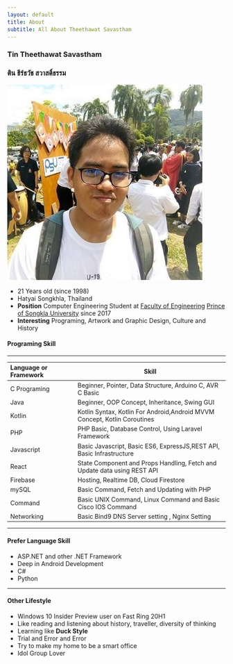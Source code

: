 ```yaml
---
layout: default
title: About
subtitle: All About Theethawat Savastham
---
```


### Tin Theethawat Savastham

### ติน ธีร์ธวัช สวาสดิ์ธรรม

<img class="myimage" src="/assets/image/tin2.jpg">

- 21 Years old (since 1998)
- Hatyai Songkhla, Thailand
- **Position** Computer Engineering Student at [Faculty of Engineering](https://eng.psu.ac.th) [Prince of Songkla University](https://www.psu.ac.th) since 2017
- **Interesting** Programing, Artwork and Graphic Design, Culture and History

#### Programing Skill

---

| Language or Framework |     | Skill                                                                     |
| :-------------------- | :-: | ------------------------------------------------------------------------- |
| C Programing          |     | Beginner, Pointer, Data Structure, Arduino C, AVR C Basic                 |
| Java                  |     | Beginner, OOP Concept, Inheritance, Swing GUI                             |
| Kotlin                |     | Kotlin Syntax, Kotlin For Android,Android MVVM Concept, Kotlin Coroutines |
| PHP                   |     | PHP Basic, Database Control, Using Laravel Framework                      |
| Javascript            |     | Basic Javascript, Basic ES6, ExpressJS,REST API, Basic Infrastructure     |
| React                 |     | State Component and Props Handling, Fetch and Update data using REST API  |
| Firebase              |     | Hosting, Realtime DB, Cloud Firestore                                     |
| mySQL                 |     | Basic Command, Fetch and Updating with PHP                                |
| Command               |     | Basic UNIX Command, Linux Command and Basic Cisco IOS Command             |
| Networking            |     | Basic Bind9 DNS Server setting , Nginx Setting                            |

---

#### Prefer Language Skill

- ASP.NET and other .NET Framework
- Deep in Android Development
- C#
- Python

---

#### Other Lifestyle

- Windows 10 Insider Preview user on Fast Ring 20H1
- Like reading and listening about history, traveller, diversity of thinking
- Learning like **Duck Style**
- Trial and Error and Error
- Try to make my home to be a smart office
- Idol Group Lover
